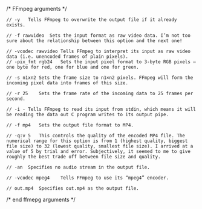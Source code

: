  /*  FFmpeg arguments */
 
 
    // -y	Tells FFmpeg to overwrite the output file if it already exists.
    
    // -f rawvideo	Sets the input format as raw video data. I’m not too sure about the relationship between this option and the next one!
    
    // -vcodec rawvideo	Tells FFmpeg to interpret its input as raw video data (i.e. unencoded frames of plain pixels).
    // -pix_fmt rgb24	Sets the input pixel format to 3-byte RGB pixels – one byte for red, one for blue and one for green.
    
    // -s n1xn2	Sets the frame size to n1×n2 pixels. FFmpeg will form the incoming pixel data into frames of this size.
    
    // -r 25	Sets the frame rate of the incoming data to 25 frames per second.
    
    // -i -	Tells FFmpeg to read its input from stdin, which means it will be reading the data out C program writes to its output pipe.
    
    // -f mp4	Sets the output file format to MP4.
    
    // -q:v 5	This controls the quality of the encoded MP4 file. The numerical range for this option is from 1 (highest quality, biggest file size) to 32 (lowest quality, smallest file size). I arrived at a value of 5 by trial and error. Subjectively, it seemed to me to give roughly the best trade off between file size and quality.
    
    // -an	Specifies no audio stream in the output file.
    
    // -vcodec mpeg4	Tells FFmpeg to use its “mpeg4” encoder.
    
    // out.mp4	Specifies out.mp4 as the output file.
 /*  end ffmepg arguments */
